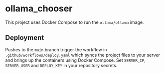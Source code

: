 # ollama_chooser

This project uses Docker Compose to run the `ollama/ollama` image.

## Deployment

Pushes to the `main` branch trigger the workflow in `.github/workflows/deploy.yaml` which syncs the project files to your server and brings up the containers using Docker Compose. Set `SERVER_IP`, `SERVER_USER` and `DEPLOY_KEY` in your repository secrets.
